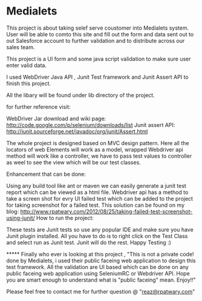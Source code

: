 Medialets
=========


This project is about taking selef serve coustomer into Medialets system. User will be able to comto this site and fill out the form and data sent out to out Salesforce account to further validation and to distribute across our sales team.

This project is a UI form and some java script validation to make sure user enter valid data.

I used WebDriver Java API , Junit Test framework and Junit Assert API to finish this project.

All the libary will be found under lib directory of the project.

for further reference visit:

WebDriver Jar download and wiki page: http://code.google.com/p/selenium/downloads/list 
Junit assert API: http://junit.sourceforge.net/javadoc/org/junit/Assert.html

The whole project is designed based on MVC design pattern. Here all the locators of web Elements will work as a model, wrapped Webdriver api method will work like a controller, we have to pass test values to controller as weel to see the view which will be our test classes.

Enhancement that can be done:

Using any build tool like ant or maven we can easily generate a junit test report which can be viewed as a html file.
Webdriver api has a method to take a screen shot for evry UI failed test which can be added to the project for taking screenshot for a failed test. This solution can be found on my blog: http://www.rpatwary.com/2012/08/25/taking-failed-test-screenshot-using-junit/
How to run the project:

These tests are Junit tests so use any popular IDE and make sure you have Junit plugin installed. All you have to do is to right click on the Test Class and select run as Junit test. Junit will do the rest.
Happy Testing :)

 ***** Finally who ever is looking at this project , "This is not a private code! done by Medialets, i used their public faceing 
web application to design this test framework. All the validation are UI based which can be done on any public faceing web application using
SeleniumRC or Webdriver API. Hope you are smart enough to understand what is "public faceing" mean. Enjoy!!"

Please feel free to contact me for further question @ "reaz@rpatwary.com"
